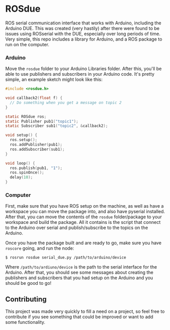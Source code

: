 # ROSdue
ROS serial communication interface that works with Arduino, including the Arduino DUE. This was created (very hastily)
after there were found to be issues using ROSserial with the DUE, especially over long periods of time. Very simple, this repo
includes a library for Arduino, and a ROS package to run on the computer.


### Arduino
Move the `rosdue` folder to your Arduino Libraries folder. After this, you'll be able to use publishers and subscribers in your
Arduino code. It's pretty simple, an example sketch might look like this:
```c
#include <rosdue.h>

void callback2(float f) {
  // Do something when you get a message on topic 2
}

static ROSdue ros;
static Publisher pub1("topic1");
static Subscriber sub1("topic2", &callback2);

void setup() {
  ros.setup();
  ros.addPublisher(pub1);
  ros.addSubscriber(sub1);
}

void loop() {
  ros.publish(pub1, "1");
  ros.spinOnce();
  delay(10);
}
```

### Computer
First, make sure that you have ROS setup on the machine, as well as have a workspace you can move the package into, and also
have pyserial installed. After that, you can move the contents of the `rosdue` folder/package to your workspace and build the
package. All it contains is the script that connect to the Arduino over serial and publish/subscribe to the topics on the Arduino.

Once you have the package built and are ready to go, make sure you have `roscore` going, and run the node:
```
$ rosrun rosdue serial_due.py /path/to/arduino/device
```
Where `/path/to/ardiuno/device` is the path to the serial interface for the Arduino. After that, you should see some messages
about creating the publishers and subscribers that you had setup on the Arduino and you should be good to go!

## Contributing

This project was made very quickly to fill a need on a project, so feel free to contribute if you see something that could
be improved or want to add some functionality.
